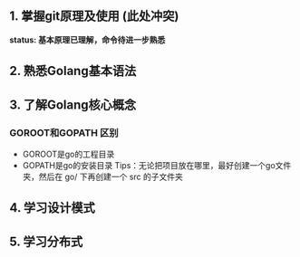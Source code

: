 ## 1. 掌握git原理及使用 (此处冲突)
**status: 基本原理已理解，命令待进一步熟悉**

## 2. 熟悉Golang基本语法

## 3. 了解Golang核心概念
### GOROOT和GOPATH 区别
- GOROOT是go的工程目录
- GOPATH是go的安装目录 
Tips：无论把项目放在哪里，最好创建一个go文件夹，然后在 go/ 下再创建一个 src 的子文件夹

## 4. 学习设计模式

## 5. 学习分布式
